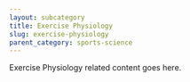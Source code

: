 ```yaml
---
layout: subcategory
title: Exercise Physiology
slug: exercise-physiology
parent_category: sports-science
---
```


Exercise Physiology related content goes here.
